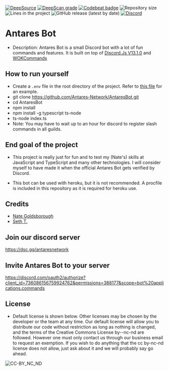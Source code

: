 [![DeepSource](https://deepsource.io/gh/Antares-Network/AntaresBot.svg/?label=active+issues&show_trend=true)](https://deepsource.io/gh/Antares-Network/AntaresBot/?ref=repository-badge)
[![DeepScan grade](https://deepscan.io/api/teams/13494/projects/16475/branches/354970/badge/grade.svg)](https://deepscan.io/dashboard#view=project&tid=13494&pid=16475&bid=354970)
[![Codebeat badge](https://codebeat.co/badges/571d8db9-611a-4c8e-bc2f-c55e557cf0a7)](https://codebeat.co/projects/github-com-antares-network-antaresbot-main)
![Repository size](https://img.shields.io/github/repo-size/Antares-Network/AntaresBot?color=Green&style=flat-square)
![Lines in the project](https://img.shields.io/tokei/lines/github/Antares-Network/AntaresBot?style=flat-square)
![GitHub release (latest by date)](https://img.shields.io/github/v/release/Antares-Network/AntaresBot?style=social)
[![Discord](https://discordapp.com/api/guilds/649703068799336454/widget.png)](https://discordapp.com/invite/KKYw763)

# Antares Bot

- Description: Antares Bot is a small Discord bot with a lot of fun commands and features. It is built on top of [Discord.Js V13.1.0](https://discord.js.org/) and [WOKCommands](https://github.com/AlexzanderFlores/WOKCommands)

## How to run yourself

- Create a `.env` file in the root directory of the project. Refer to [this file](/.env-example) for an example.
- git clone <https://github.com/Antares-Network/AntaresBot.git>
- cd AntaresBot
- npm install
- npm install -g typescript ts-node
- ts-node index.ts
- Note: You may have to wait up to an hour for discord to register slash commands in all guilds.

## End goal of the project

- This project is really just for fun and to test my (Nate's) skills at JavaScript and TypeScript and many other technologies. I will consider myself to have made it when the official Antares Bot gets verified by Discord.


- This bot can be used with heroku, but it is not recommended. A procfile is included in this repository as it is required for heroku use.

## Credits

- [Nate Goldsborough](https://nathen418.com)
- [Seth T.](https://github.com/StickyFingies)

## Join our discord server

<https://dsc.gg/antaresnetwork>

## Invite Antares Bot to your server

<https://discord.com/oauth2/authorize?client_id=736086156759924762&permissions=388177&scope=bot%20applications.commands>

## License

- Default license is shown below. Other licenses may be chosen by the developer or the team at any time. Our default license will allow you to distribute our code without restriction as long as nothing is changed, and the terms of the Creative Commons License by--nc-nd are followed. However one must only contact us through our business email to request an exemption. If you wish to do anything that the cc by-nc-nd license does not allow, just ask about it and we will probably say go ahead.

![CC-BY_NC_ND](https://i.creativecommons.org/l/by-nc-nd/3.0/88x31.png)
